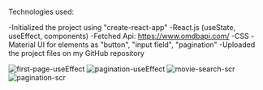 Technologies used:

-Initialized the project using "create-react-app"
-React.js (useState, useEffect, components)
-Fetched Api: https://www.omdbapi.com/
-CSS
-Material UI for elements as "button", "input field", "pagination"
-Uploaded the project files on my GitHub repository



![first-page-useEffect](https://user-images.githubusercontent.com/78934717/123523168-e1c4d880-d6b9-11eb-87e6-8431cca35983.png)
![pagination-useEffect](https://user-images.githubusercontent.com/78934717/123523177-ec7f6d80-d6b9-11eb-8281-555c8f5eac47.png)
![movie-search-scr](https://user-images.githubusercontent.com/78934717/123523172-e8535000-d6b9-11eb-854a-0a1db23069b4.png)
![pagination-scr](https://user-images.githubusercontent.com/78934717/123523175-eab5aa00-d6b9-11eb-9343-f9491d91da6f.png)

